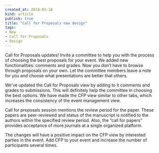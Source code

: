 ```yaml
---
created_at: 2018-01-18 
kind: article
publish: true
title: "Call for Proposals new design"
tags:
- New
- Call for Proposals
- Design
---
```

Call for Proposals updates! Invite a committee to help you with the process of choosing the best proposals for your event. We added new functionalities: comments and grades. Now you don’t have to browse through proposals on your own. Let the committee members leave a note for you and choose what presentations are better that others.

We've updated the Call for Proposals view by adding to it comments and grades to submissions. This will definitely help the committee in choosing the best options. We have made the CFP view similar to other tabs, which increases the consistency of the event management view.

Call for proposals session mentions the review period for the paper. These papers are peer-reviewed and status of the manuscript is notified to the authors within the specified review period. Also, the “call for papers” provides acceptance of more journals at a single organized platform.

The changes will have a positive impact on the CFP view by interested parties in the event. Add CFP to your event and increase the number of participants several times.
